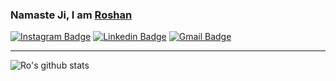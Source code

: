 ### Namaste Ji, I am [Roshan](https://github.com/ropoojary18)

<!--
**ropoojary18/ropoojary18** is a ✨ _special_ ✨ repository because its `README.md` (this file) appears on your GitHub profile.

Here are some ideas to get you started:

- 🔭 I’m currently working on ...
- 🌱 I’m currently learning ...
- 👯 I’m looking to collaborate on ...
- 🤔 I’m looking for help with ...
- 💬 Ask me about ...
- 📫 How to reach me: ...
- 😄 Pronouns: ...
- ⚡ Fun fact: ...
-->
[![Instagram Badge](https://img.shields.io/badge/-@ro_poojary-F44747?style=flat-square&labelColor=F44747&logo=instagram&logoColor=white&link=https://instagram.com/ro_poojary)](https://instagram.com/ro_poojary) [![Linkedin Badge](https://img.shields.io/badge/-RoshanPoojary-blue?style=flat-square&logo=Linkedin&logoColor=white&link=https://www.linkedin.com/in/roshan-poojary-735b9118b/)](https://www.linkedin.com/in/roshan-poojary-735b9118b/)
[![Gmail Badge](https://img.shields.io/badge/-roshanpoojary0@gmail.com-c14438?style=flat-square&logo=Gmail&logoColor=white&link=mailto:roshanpoojary0@gmail.com)](mailto:roshanpoojary0@gmail.com)

***
![Ro's github stats](https://github-readme-stats.vercel.app/api?username=ropoojary18&show_icons=true&theme=dracula&hide=stars,issues)
